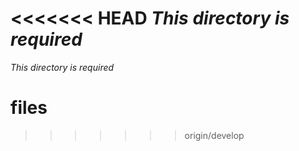 <<<<<<< HEAD
*This directory is required*
=======
*This directory is required*
# files
>>>>>>> origin/develop
